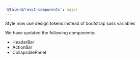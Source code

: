 ```yaml
---
'@talend/react-components': major
---
```


Style now use design tokens instead of bootstrap sass variables

We have updated the following components:

* HeaderBar
* ActionBar
* CollapsiblePanel